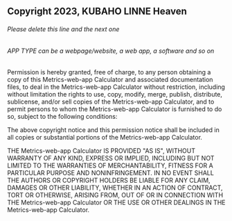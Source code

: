 ## Copyright 2023, KUBAHO LINNE Heaven

###### Please delete this line and the next one
###### APP TYPE can be a webpage/website, a web app, a software and so on

Permission is hereby granted, free of charge, to any person obtaining a copy of this Metrics-web-app Calculator and associated documentation files, to deal in the Metrics-web-app Calculator without restriction, including without limitation the rights to use, copy, modify, merge, publish, distribute, sublicense, and/or sell copies of the Metrics-web-app Calculator, and to permit persons to whom the Metrics-web-app Calculator is furnished to do so, subject to the following conditions:

The above copyright notice and this permission notice shall be included in all copies or substantial portions of the Metrics-web-app Calculator.

THE Metrics-web-app Calculator IS PROVIDED "AS IS", WITHOUT WARRANTY OF ANY KIND, EXPRESS OR IMPLIED, INCLUDING BUT NOT LIMITED TO THE WARRANTIES OF MERCHANTABILITY, FITNESS FOR A PARTICULAR PURPOSE AND NONINFRINGEMENT. IN NO EVENT SHALL THE AUTHORS OR COPYRIGHT HOLDERS BE LIABLE FOR ANY CLAIM, DAMAGES OR OTHER LIABILITY, WHETHER IN AN ACTION OF CONTRACT, TORT OR OTHERWISE, ARISING FROM, OUT OF OR IN CONNECTION WITH THE Metrics-web-app Calculator OR THE USE OR OTHER DEALINGS IN THE Metrics-web-app Calculator.
